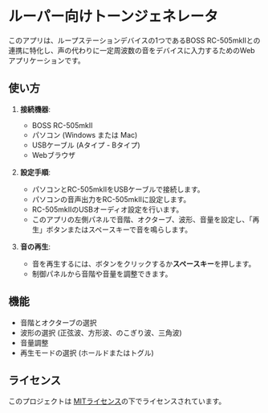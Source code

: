 # ルーパー向けトーンジェネレータ

このアプリは、ループステーションデバイスの1つであるBOSS RC-505mkIIとの連携に特化し、声の代わりに一定周波数の音をデバイスに入力するためのWebアプリケーションです。

## 使い方

1. **接続機器**:
   - BOSS RC-505mkII
   - パソコン (Windows または Mac)
   - USBケーブル (Aタイプ - Bタイプ)
   - Webブラウザ

2. **設定手順**:
   - パソコンとRC-505mkIIをUSBケーブルで接続します。
   - パソコンの音声出力をRC-505mkIIに設定します。
   - RC-505mkIIのUSBオーディオ設定を行います。
   - このアプリの左側パネルで音階、オクターブ、波形、音量を設定し、「再生」ボタンまたはスペースキーで音を鳴らします。

3. **音の再生**:
   - 音を再生するには、ボタンをクリックするか**スペースキー**を押します。
   - 制御パネルから音階や音量を調整できます。

## 機能

- 音階とオクターブの選択
- 波形の選択 (正弦波、方形波、のこぎり波、三角波)
- 音量調整
- 再生モードの選択 (ホールドまたはトグル)

## ライセンス

このプロジェクトは [MITライセンス](https://opensource.org/licenses/MIT)の下でライセンスされています。
